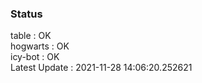 ### Status


table : OK  
hogwarts : OK  
icy-bot : OK  
Latest Update : 2021-11-28 14:06:20.252621
